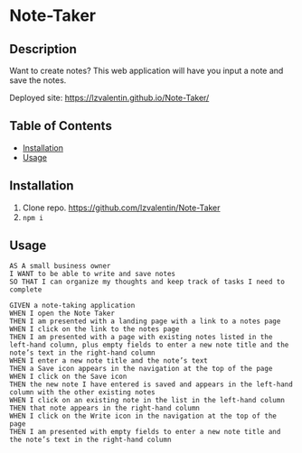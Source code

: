 # Note-Taker

## Description

Want to create notes? This web application will have you input a note and save the notes. 

Deployed site: https://lzvalentin.github.io/Note-Taker/

## Table of Contents

 * [Installation](#installation)
 * [Usage](#usage)
 

 ## Installation 

 1. Clone repo. https://github.com/lzvalentin/Note-Taker
 2. `npm i`

 ## Usage 
 ```
AS A small business owner
I WANT to be able to write and save notes
SO THAT I can organize my thoughts and keep track of tasks I need to complete
```

```
GIVEN a note-taking application
WHEN I open the Note Taker
THEN I am presented with a landing page with a link to a notes page
WHEN I click on the link to the notes page
THEN I am presented with a page with existing notes listed in the left-hand column, plus empty fields to enter a new note title and the note’s text in the right-hand column
WHEN I enter a new note title and the note’s text
THEN a Save icon appears in the navigation at the top of the page
WHEN I click on the Save icon
THEN the new note I have entered is saved and appears in the left-hand column with the other existing notes
WHEN I click on an existing note in the list in the left-hand column
THEN that note appears in the right-hand column
WHEN I click on the Write icon in the navigation at the top of the page
THEN I am presented with empty fields to enter a new note title and the note’s text in the right-hand column
```
